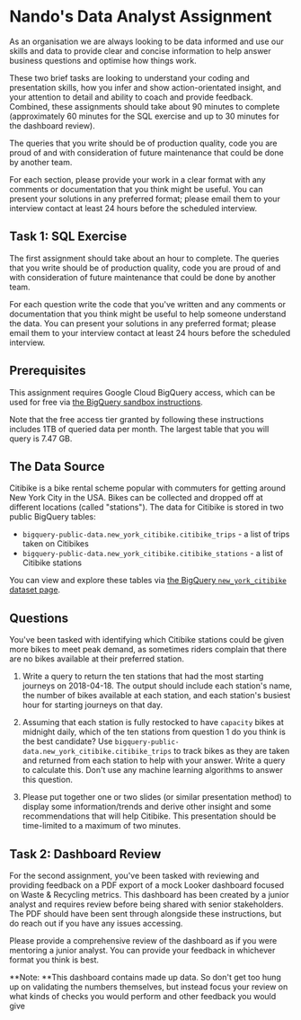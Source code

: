 # Nando's Data Analyst Assignment

As an organisation we are always looking to be data informed and use our skills and data to provide clear and concise information to help answer business questions and optimise how things work.

These two brief tasks are looking to understand your coding and presentation skills, how you infer and show action-orientated insight, and your attention to detail and ability to coach and provide feedback. Combined, these assignments should take about 90 minutes to complete (approximately 60 minutes for the SQL exercise and up to 30 minutes for the dashboard review). 

The queries that you write should be of production quality, code you are proud of and with consideration of future maintenance that could be done by another team.

For each section, please provide your work in a clear format with any comments or documentation that you think might be useful. You can present your solutions in any preferred format; please email them to your interview contact at least 24 hours before the scheduled interview.


## Task 1: SQL Exercise
The first assignment should take about an hour to complete. The queries that you write should be of production quality, code you are proud of and with consideration of future maintenance that could be done by another team.

For each question write the code that you've written and any comments or documentation that you think might be useful to help someone understand the data. You can present your solutions in any preferred format; please email them to your interview contact at least 24 hours before the scheduled interview.

## Prerequisites

This assignment requires Google Cloud BigQuery access, which can be used for free via [the BigQuery sandbox instructions](https://cloud.google.com/bigquery/docs/sandbox).

Note that the free access tier granted by following these instructions includes 1TB of queried data per month. The largest table that you will query is 7.47 GB.


## The Data Source

Citibike is a bike rental scheme popular with commuters for getting around New York City in the USA.
Bikes can be collected and dropped off at different locations (called "stations").
The data for Citibike is stored in two public BigQuery tables:
 - `bigquery-public-data.new_york_citibike.citibike_trips` - a list of trips taken on Citibikes
 - `bigquery-public-data.new_york_citibike.citibike_stations` - a list of Citibike stations

You can view and explore these tables via [the BigQuery `new_york_citibike` dataset page](https://console.cloud.google.com/bigquery?p=bigquery-public-data&ws=!1m4!1m3!3m2!1sbigquery-public-data!2snew_york_citibike).

## Questions

You've been tasked with identifying which Citibike stations could be given more bikes to meet peak demand, as sometimes riders complain that there are no bikes available at their preferred station.

1. Write a query to return the ten stations that had the most starting journeys on 2018-04-18. The output should include each station's name, the number of bikes available at each station, and each station's busiest hour for starting journeys on that day.

2. Assuming that each station is fully restocked to have `capacity` bikes at midnight daily, which of the ten stations from question 1 do you think is the best candidate?
Use `bigquery-public-data.new_york_citibike.citibike_trips` to track bikes as they are taken and returned from each station to help with your answer.
Write a query to calculate this.
Don't use any machine learning algorithms to answer this question.

3. Please put together one or two slides (or similar presentation method) to display some information/trends and derive other insight and some recommendations that will help Citibike.
This presentation should be time-limited to a maximum of two minutes.

## Task 2: Dashboard Review
For the second assignment, you've been tasked with reviewing and providing feedback on a PDF export of a mock Looker dashboard focused on Waste & Recycling metrics. This dashboard has been created by a junior analyst and requires review before being shared with senior stakeholders. The PDF should have been sent through alongside these instructions, but do reach out if you have any issues accessing.

Please provide a comprehensive review of the dashboard as if you were mentoring a junior analyst. You can provide your feedback in whichever format you think is best.

**Note: **This dashboard contains made up data. So don't get too hung up on validating the numbers themselves, but instead focus your review on what kinds of checks you would perform and other feedback you would give
